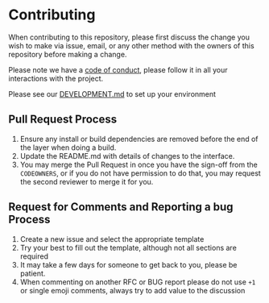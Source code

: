# Contributing

When contributing to this repository, please first discuss the change you wish
to make via issue, email, or any other method with the owners of this repository
before making a change.

Please note we have a [code of conduct](./CODE_OF_CONDUCT.md), please follow it
in all your interactions with the project.

Please see our [DEVELOPMENT.md](./DEVELOPMENT.md) to set up your environment

## Pull Request Process

1. Ensure any install or build dependencies are removed before the end of the
   layer when doing a build.
2. Update the README.md with details of changes to the interface.
3. You may merge the Pull Request in once you have the sign-off from the
   `CODEOWNERS`, or if you do not have permission to do that, you may request
   the second reviewer to merge it for you.

## Request for Comments and Reporting a bug Process

1. Create a new issue and select the appropriate template
2. Try your best to fill out the template, although not all sections are
   required
3. It may take a few days for someone to get back to you, please be patient.
4. When commenting on another RFC or BUG report please do not use `+1` or single
   emoji comments, always try to add value to the discussion
